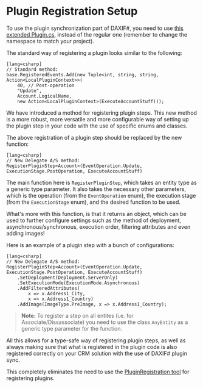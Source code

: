 Plugin Registration Setup
=========================

To use the plugin synchronization part of DAXIF#, you need to use 
[this extended Plugin.cs][plugin-gist], instead of the regular one 
(remember to change the namespace to match your project).

The standard way of registering a plugin looks similar to the following:

    [lang=csharp]
    // Standard method:
    base.RegisteredEvents.Add(new Tuple<int, string, string, Action<LocalPluginContext>>(
        40, // Post-operation
        "Update",
        Account.LogicalName,
        new Action<LocalPluginContext>(ExecuteAccountStuff)));


We have introduced a method for registering plugin steps. 
This new method is a more robust, more versatile and more configurable way of 
setting up the plugin step in your code with the use of specific enums 
and classes.

The above registration of a plugin step should be replaced by the new function: 

    [lang=csharp]
    // New Delegate A/S method:
    RegisterPluginStep<Account>(EventOperation.Update, ExecutionStage.PostOperation, ExecuteAccountStuff)


The main function here is `RegisterPluginStep`, which takes an entity type as a
generic type parameter. It also takes the necessary other parameters, which is
the operation (from the `EventOperation` enum), the execution stage 
(from the `ExecutionStage` enum), and the desired function to be used.

What's more with this function, is that it returns an object, which can be 
used to further configure settings such as the method of deployment, 
asynchronous/synchronous, execution order, filtering attributes and even 
adding images!


Here is an example of a plugin step with a bunch of configurations:

    [lang=csharp]
    // New Delegate A/S method:
    RegisterPluginStep<Account>(EventOperation.Update, ExecutionStage.PostOperation, ExecuteAccountStuff)
        .SetDeployment(Deployment.ServerOnly)
        .SetExecutionMode(ExecutionMode.Asynchronous)
        .AddFilteredAttributes(
            x => x.Address1_City,
            x => x.Address1_Country)
        .AddImage(ImageType.PreImage, x => x.Address1_Country);


> **Note:** To register a step on all entites (i.e. for Associate/Dissassociate)
> you need to use the class `AnyEntity` as a generic type parameter for the
> function.


All this allows for a type-safe way of registering plugin steps, as well as
always making sure that what is registered in the plugin code is also 
registered correctly on your CRM solution with the use of DAXIF# plugin sync.

This completely eliminates the need to use the 
[PluginRegistration tool][plugin-reg-tool] for registering plugins.


[plugin-gist]: https://gist.github.com/mktange/df34545f04eb27fb51f6
[plugin-reg-tool]: https://msdn.microsoft.com/en-us/library/gg309580.aspx
